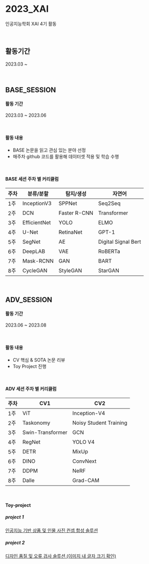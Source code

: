 # 2023_XAI
인공지능학회 XAI 4기 활동

<br/>

## 활동기간
2023.03 ~ 

<br/>

## BASE_SESSION
#### 활동 기간
2023.03 ~ 2023.06  

<br/>

#### 활동 내용
- BASE 논문을 읽고 관심 있는 분야 선정
- 매주차 github 코드를 활용해 데이터셋 적용 및 학습 수행

<br/>

#### BASE 세션 주차 별 커리큘럼

| 주차 | 분류/분할 | 탐지/생성 | 자연어 |
| --- | --- | --- | --- |
| 1주 | InceptionV3 | SPPNet | Seq2Seq |
| 2주 | DCN | Faster R-CNN | Transformer |
| 3주 | EfficientNet | YOLO | ELMO |
| 4주 | U-Net | RetinaNet | GPT-1 |
| 5주 | SegNet | AE | Digital Signal Bert |
| 6주 | DeepLAB | VAE | RoBERTa |
| 7주 | Mask-RCNN | GAN | BART |
| 8주 | CycleGAN | StyleGAN | StarGAN |

<br/>

## ADV_SESSION
#### 활동 기간
2023.06 ~ 2023.08

<br/>

#### 활동 내용
- CV 핵심 & SOTA 논문 리뷰
- Toy Project 진행

<br/>

#### ADV 세션 주차 별 커리큘럼

| 주차 | CV1 | CV2 |
| --- | --- | --- |
| 1주 | ViT | Inception-V4 |
| 2주 | Taskonomy | Noisy Student Training | 
| 3주 | Swin-Transformer | GCN | 
| 4주 | RegNet | YOLO V4 |
| 5주 | DETR | MixUp |
| 6주 | DINO | ConvNext |
| 7주 | DDPM | NeRF |
| 8주 | Dalle | Grad-CAM |

<br/>

#### Toy-project
##### project 1
[인공지능 기반 상품 및 인물 사진 컨셉 합성 솔루션](https://github.com/L-yejin/2023-XAI-toyproject/tree/main/project1)

##### project 2
[디자인 품질 및 오류 검사 솔루션 (이미지 내 글자 크기 확인)](https://github.com/L-yejin/2023-XAI-toyproject/tree/main/project2)

<br/>
